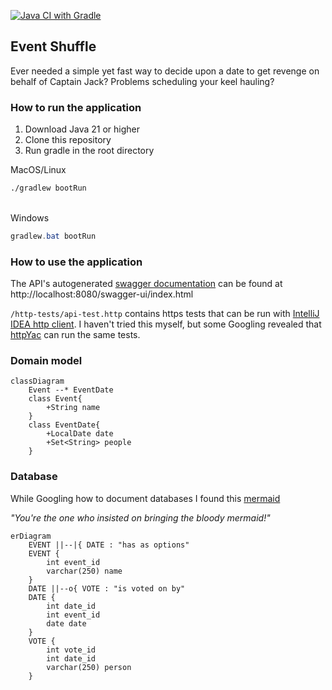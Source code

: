 [![Java CI with Gradle](https://github.com/heitzuli/EventShuffle/actions/workflows/gradle.yml/badge.svg)](https://github.com/heitzuli/EventShuffle/actions/workflows/gradle.yml)

## Event Shuffle

Ever needed a simple yet fast way to decide upon a date to get revenge on behalf of Captain Jack? Problems scheduling your keel hauling?

### How to run the application
1. Download Java 21 or higher
2. Clone this repository
3. Run gradle in the root directory<br/>

MacOS/Linux
```sh
./gradlew bootRun
```
<br />Windows
```Powershell
gradlew.bat bootRun
```

### How to use the application

The API's autogenerated [swagger documentation](https://swagger.io/specification/) can be found at http://localhost:8080/swagger-ui/index.html

`/http-tests/api-test.http` contains https tests that can be run with [IntelliJ IDEA http client](https://www.jetbrains.com/help/idea/http-client-in-product-code-editor.html).
I haven't tried this myself, but some Googling revealed that [httpYac](https://httpyac.github.io/) can run the same tests.


### Domain model

```mermaid
classDiagram
    Event --* EventDate
    class Event{
        +String name
    }
    class EventDate{
        +LocalDate date
        +Set<String> people
    }
```

### Database
While Googling how to document databases I found this [mermaid](https://mermaid.js.org/syntax/entityRelationshipDiagram.html)

_"You're the one who insisted on bringing the bloody mermaid!"_

```mermaid
erDiagram
    EVENT ||--|{ DATE : "has as options"
    EVENT {
        int event_id
        varchar(250) name
    }
    DATE ||--o{ VOTE : "is voted on by"
    DATE {
        int date_id
        int event_id
        date date
    }
    VOTE {
        int vote_id
        int date_id
        varchar(250) person
    }
```